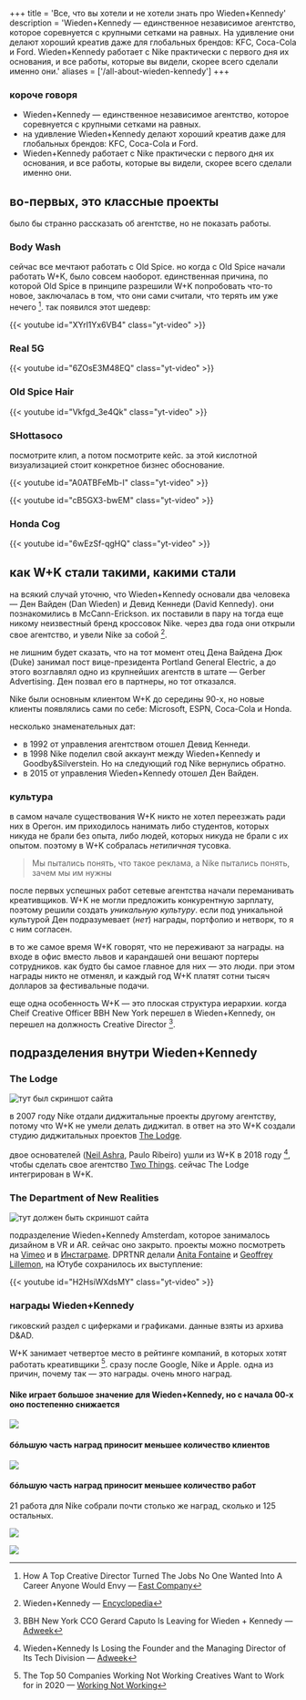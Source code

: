 +++
title = 'Все, что вы хотели и не хотели знать про Wieden+Kennedy'
description = 'Wieden+Kennedy — единственное независимое агентство, которое соревнуется c крупными сетками на равных. На удивление они делают хороший креатив даже для глобальных брендов: KFC, Coca-Cola и Ford. Wieden+Kennedy работает с Nike практически с первого дня их основания, и все работы, которые вы видели, скорее всего сделали именно они.'
aliases = ['/all-about-wieden-kennedy']
+++

### короче говоря

- Wieden+Kennedy — единственное независимое агентство, которое соревнуется c крупными сетками на равных.
- на удивление Wieden+Kennedy делают хороший креатив даже для глобальных брендов: KFC, Coca-Cola и Ford.
- Wieden+Kennedy работает с Nike практически с первого дня их основания, и все работы, которые вы видели, скорее всего сделали именно они.

## во-первых, это классные проекты

было бы странно рассказать об агентстве, но не показать работы.

### Body Wash

сейчас все мечтают работать с Old Spice. но когда с Old Spice начали работать W+K, было совсем наоборот. единственная причина, по которой Old Spice в принципе разрешили W+K попробовать что-то новое, заключалась в том, что они сами считали, что терять им уже нечего [^1]. так появился этот шедевр:

{{< youtube id="XYrl1Yx6VB4" class="yt-video" >}}

### Real 5G

{{< youtube id="6ZOsE3M48EQ" class="yt-video" >}}

### Old Spice Hair

{{< youtube id="Vkfgd_3e4Qk" class="yt-video" >}}

### SHottasoco

посмотрите клип, а потом посмотрите кейс. за этой кислотной визуализацией стоит конкретное бизнес обоснование.

{{< youtube id="A0ATBFeMb-I" class="yt-video" >}}

{{< youtube id="cB5GX3-bwEM" class="yt-video" >}}

### Honda Cog

{{< youtube id="6wEzSf-qgHQ" class="yt-video" >}}

## как W+K стали такими, какими стали

на всякий случай уточню, что Wieden+Kennedy основали два человека — Ден Вайден (Dan Wieden) и Девид Кеннеди (David Kennedy). они познакомились в McCann-Erickson. их поставили в пару на тогда еще никому неизвестный бренд кроссовок Nike. через два года они открыли свое агентство, и увели Nike за собой [^2].

не лишним будет сказать, что на тот момент отец Дена Вайдена Дюк (Duke) занимал пост вице-президента Portland General Electric, а до этого возглавлял одно из крупнейших агентств в штате — Gerber Advertising. Ден позвал его в партнеры, но тот отказался.

Nike были основным клиентом W+K до середины 90-х, но новые клиенты  появлялись сами по себе: Microsoft, ESPN, Coca-Cola и Honda.

несколько знаменательных дат:
- в 1992 от управления агентством отошел Девид Кеннеди.
- в 1998 Nike поделил свой аккаунт между Wieden+Kennedy и Goodby&Silverstein. Но на следующий год Nike вернулись обратно.
- в 2015 от управления Wieden+Kennedy отошел Ден Вайден.

### культура

в самом начале существования W+K никто не хотел переезжать ради них в Орегон. им приходилось нанимать либо студентов, которых никуда не брали без опыта, либо людей, которых никуда не брали с их опытом. поэтому в W+K собралась _нетипичная_ тусовка.

> Мы пытались понять, что такое реклама, а Nike пытались понять, зачем мы им нужны

после первых успешных работ сетевые агентства начали переманивать креативщиков. W+K не могли предложить конкурентную зарплату, поэтому решили создать _уникальную культуру_. если под уникальной культурой Ден подразумевает (_нет_) награды, портфолио и нетворк, то я с ним согласен.

в то же самое время W+K говорят, что не переживают за награды. на входе в офис вместо львов и карандашей они вешают портеры сотрудников. как будто бы самое главное для них — это люди. при этом награды никто не отменял, и каждый год W+K платят сотни тысяч долларов за фестивальные подачи.

еще одна особенность W+K — это плоская структура иерархии. когда Cheif Creative Officer BBH New York перешел в Wieden+Kennedy, он перешел на должность Creative Director [^3].

## подразделения внутри Wieden+Kennedy

### The Lodge

![тут был скриншот сайта](../../../img/about-wk-5.png)

в 2007 году Nike отдали диджитальные проекты другому агентству, потому что W+K не умели делать диджитал. в ответ на это W+K создали студию диджитальных проектов [The Lodge](https://web.archive.org/web/20190424051440/http://www.wklodge.com/).

двое основателей ([Neil Ashra](https://www.nileshashra.com/), Paulo Ribeiro) ушли из W+K в 2018 году [^4], чтобы сделать свое агентство [Two Things](https://www.twothings.co/). сейчас The Lodge интегрирован в W+K.

### The Department of New Realities

![тут должен быть скриншот сайта](../../../img/about-wk-6.png )

подразделение Wieden+Kennedy Amsterdam, которое занималось дизайном в VR и AR. сейчас оно закрыто. проекты можно посмотреть на [Vimeo](https://vimeo.com/wkdptnr) и в [Инстаграме](https://www.instagram.com/wkdptnr/). DPRTNR делали [Anita Fontaine](http://anitafontaine.com) и [Geoffrey Lillemon](http://www.geoffreylillemon.com/SS15/), на Ютубе сохранилось их выступление:

{{< youtube id="H2HsiWXdsMY" class="yt-video" >}}

### награды Wieden+Kennedy

гиковский раздел с циферками и графиками. данные взяты из архива D&AD.

W+K занимает четвертое место в рейтинге компаний, в которых хотят работать креативщики [^5].  сразу после Google, Nike и Apple. одна из причин, почему так — это награды. очень много наград.

#### Nike играет большое значение для Wieden+Kennedy, но с начала 00-х оно постепенно снижается

![](../../../img/about-wk-1.png)

#### бóльшую часть наград приносит меньшее количество клиентов

![](../../../img/about-wk-4.png)

#### бóльшую часть наград приносит меньшее количество работ

21 работа для Nike собрали почти столько же наград, сколько и 125 остальных.

![](../../../img/about-wk-2.png)

![](../../../img/about-wk-3.png)

[^1]: How A Top Creative Director Turned The Jobs No One Wanted Into A Career Anyone Would Envy — [Fast Company](https://www.fastcompany.com/3035573/how-a-top-creative-director-turned-the-jobs-no-one-wanted-into-a-career-anyone-)

[^2]: Wieden+Kennedy — [Encyclopedia](https://www.encyclopedia.com/books/politics-and-business-magazines/wieden-kennedy)

[^3]: BBH New York CCO Gerard Caputo Is Leaving for Wieden + Kennedy — [Adweek](https://www.adweek.com/agencies/bbh-new-york-cco-gerard-caputo-is-leaving-for-wieden-kennedy/)

[^4]: Wieden+Kennedy Is Losing the Founder and the Managing Director of Its Tech Division — [Adweek](https://www.adweek.com/agencies/wiedenkennedy-is-losing-the-founder-and-the-managing-director-of-its-tech-division/)

[^5]: The Top 50 Companies Working Not Working Creatives Want to Work for in 2020 — [Working Not Working](https://magazine.workingnotworking.com/magazine/the-top-50-companies-working-not-working-creatives-want-to-work-for-in-2020)